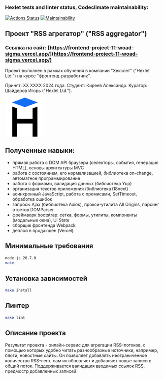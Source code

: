 ### Hexlet tests and linter status, Codeclimate maintainability:
[![Actions Status](https://github.com/AlexanderKireev/frontend-project-11/actions/workflows/hexlet-check.yml/badge.svg)](https://github.com/AlexanderKireev/frontend-project-11/actions)
[![Maintainability](https://api.codeclimate.com/v1/badges/0111c79bf3158df63605/maintainability)](https://codeclimate.com/github/AlexanderKireev/frontend-project-11/maintainability)

## Проект "RSS агрегатор" ("RSS aggregator")
### Ссылка на сайт: [https://frontend-project-11-woad-sigma.vercel.app/](https://frontend-project-11-woad-sigma.vercel.app/)

Проект выполнен в рамках обучения в компании "Хекслет" ("Hexlet Ltd.") на курсе "фронтенд-разработчик".

Принят: XX XXXX 2024 года. Студент: Киреев Александр. Куратор: Шайдеров Игорь ("Hexlet Ltd.").

[![Hexlet Ltd. logo](https://raw.githubusercontent.com/Hexlet/assets/master/images/hexlet_logo128.png)](https://ru.hexlet.io/pages/about?utm_source=github&utm_medium=link&utm_campaign=java-package)

## Полученные навыки:
- прямая работа с DOM API браузера (селекторы, события, генерация HTML), основы архитектуры MVC
- работа с состоянием, его нормализацией, библиотека on-change, автоматное программирование
- работа с формами, валидация данных (библиотека Yup)
- организация текстов приложения (библиотека i18next)
- асинхронный JavaScript, работа с промисами, SetTimeout, обработка ошибок
- запросы Ajax (библиотека Axios), прокси-утилита All Origins, парсинг ответов DOMParser
- фреймворк bootstrap: сетка, формы, утилиты, компоненты (модальные окна), UI State
- сборщик фронтенда Webpack
- деплой в продакшен (Vercel)

## Минимальные требования
```sh
node.js 20.7.0
make
```

## Установка зависимостей
```sh
make install
```

## Линтер
```sh
make lint
```

## Описание проекта
Результат проекта - онлайн-сервис для агрегации RSS-потоков, с помощью которых удобно читать разнообразные источники, например, блоги, новостные сайты. Он позволяет добавлять неограниченное количество RSS-лент, сам их обновляет и добавляет новые записи в общий поток. Поддерживается валидация вводимых ссылок RSS, предмостр добавленных записей.
